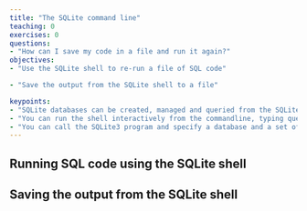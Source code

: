 ```yaml
---
title: "The SQLite command line"
teaching: 0
exercises: 0
questions:
- "How can I save my code in a file and run it again?"
objectives:
- "Use the SQLite shell to re-run a file of SQL code"

- "Save the output from the SQLite shell to a file"

keypoints:
- "SQLite databases can be created, managed and queried from the SQLite shell utility"
- "You can run the shell interactively from the commandline, typing queries or dot cammands at the prompt"
- "You can call the SQLite3 program and specify a database and a set of commands to run. This aids automation"
---
```


## Running SQL code using the SQLite shell



## Saving the output from the SQLite shell

